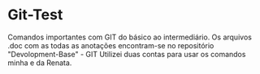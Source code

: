 # Git-Test

Comandos importantes com GIT do básico ao intermediário. 
Os arquivos .doc com as todas as anotações encontram-se no repositório "Devolopment-Base" - GIT 
Utilizei duas contas para usar os comandos minha e da Renata.
